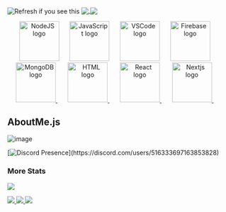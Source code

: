<img align="center" src="https://k1rby.herokuapp.com/kirby" title="banner" alt="Refresh if you see this">
<a href="https://theiiiproject.firebaseapp.com">
    <img align="center" src="https://github-readme-stats.vercel.app/api?username=1rb&show_icons=true&include_all_commits=true&theme=github_dark&hide_border=true">
</a> 
<a href="https://theiiiproject.firebaseapp.com">
  <img align="center" src="https://github-readme-stats.vercel.app/api/top-langs/?username=1rb&theme=github_dark&hide_border=true&include_all_commits=true">
</a>

<p align="center">
    <a href="https://nodejs.org"><img src="https://cdn.worldvectorlogo.com/logos/nodejs-icon.svg" width="90" height="90" alt="NodeJS logo" /></a>&nbsp;&nbsp;&nbsp;&nbsp;&nbsp;
    <a href="https://www.javascript.com"><img src="https://upload.wikimedia.org/wikipedia/commons/9/99/Unofficial_JavaScript_logo_2.svg" width="90" height="90" alt="JavaScript logo" /></a>&nbsp;&nbsp;&nbsp;&nbsp;&nbsp;
    <a href="https://code.visualstudio.com"><img src="https://upload.wikimedia.org/wikipedia/commons/9/9a/Visual_Studio_Code_1.35_icon.svg" width="90" height="90" alt="VSCode logo" /></a>&nbsp;&nbsp;&nbsp;&nbsp;&nbsp;
    <a href="https://firebase.com"><img src="https://cdn.worldvectorlogo.com/logos/firebase-1.svg" width="90" height="90" alt="Firebase logo" /></a>&nbsp;&nbsp;&nbsp;&nbsp;&nbsp; 
    <a href="https://mongodb.com"><img src="https://cdn.worldvectorlogo.com/logos/mongodb-icon-1.svg" width="90" height="90" alt="MongoDB logo" /> </a>&nbsp;&nbsp;&nbsp;&nbsp;&nbsp;
    <a href="https://developer.mozilla.org/en-US/docs/Web/HTML"><img src="https://cdn.worldvectorlogo.com/logos/html-1.svg" width="90" height="90" alt="HTML logo" /> </a>&nbsp;&nbsp;&nbsp;&nbsp;&nbsp;
    <a href="https://reactjs.org"><img src="https://cdn.worldvectorlogo.com/logos/react-2.svg" width="90" height="90" alt="React logo" /> 
</a>&nbsp;&nbsp;&nbsp;&nbsp;&nbsp;
    <a href="https://nextjs.org"><img src="https://svgshare.com/i/o0t.svg" width="90" height="90" alt="Nextjs logo" /> 
</a>&nbsp;&nbsp;&nbsp;&nbsp;&nbsp;
</p>

    
## AboutMe.js
![image](https://user-images.githubusercontent.com/86501179/202479987-81cd9ea4-a35e-44b3-90f0-f50768668dab.png)

<p align="center">

[![Discord Presence](https://lanyard.cnrad.dev/api/516333697163853828?idleMessage=Probably%20at%20school...)](https://discord.com/users/516333697163853828)

</p>



### More Stats
![](https://komarev.com/ghpvc/?username=1rb)

<a href="https://github.com/1RB">
  <img align"center" src="https://streak-stats.demolab.com?user=1rb&theme=github-dark&hide_border=true&border_radius=16">
</a>

<a href="https://github.com/1RB">
  <img align"center" src="https://github-profile-summary-cards.vercel.app/api/cards/profile-details?username=1rb&theme=github_dark">
</a>

<a href="https://github.com/1RB">
  <img align"center" src="https://activity-graph.herokuapp.com/graph?username=1rb&theme=github-dark">
</a>

